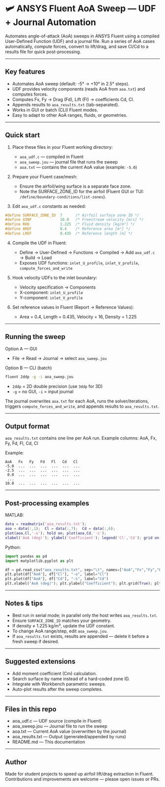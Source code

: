 # 🛩️ ANSYS Fluent AoA Sweep — UDF + Journal Automation

Automates angle-of-attack (AoA) sweeps in ANSYS Fluent using a compiled User-Defined Function (UDF) and a journal file. Run a series of AoA cases automatically, compute forces, convert to lift/drag, and save Cl/Cd to a results file for quick post-processing.

---

## Key features
- Automates AoA sweep (default: -5° → +10° in 2.5° steps).
- UDF provides velocity components (reads AoA from `aoa.txt`) and computes forces.
- Computes Fx, Fy → Drag (Fd), Lift (Fl) → coefficients Cd, Cl.
- Appends results to `aoa_results.txt` (tab-separated).
- Works in GUI or batch (CLI) Fluent modes.
- Easy to adapt to other AoA ranges, fluids, or geometries.

---

## Quick start

1. Place these files in your Fluent working directory:
   - `aoa_udf.c` — compiled in Fluent
   - `aoa_sweep.jou` — journal file that runs the sweep
   - `aoa.txt` — contains the current AoA value (example: `-5.0`)

2. Prepare your Fluent case/mesh:
   - Ensure the airfoil/wing surface is a separate face zone.
   - Note the SURFACE_ZONE_ID for the airfoil (Fluent GUI or TUI: `/define/boundary-conditions/list-zones`).

3. Edit `aoa_udf.c` constants as needed:
```c
#define SURFACE_ZONE_ID  7      /* Airfoil surface zone ID */
#define UINF             16.0   /* Freestream velocity [m/s] */
#define RHO              1.225  /* Fluid density [kg/m³] */
#define AREF             0.4    /* Reference area [m²] */
#define LREF             0.435  /* Reference length [m] */
```

4. Compile the UDF in Fluent:
   - Define → User-Defined → Functions → Compiled → Add `aoa_udf.c` → Build → Load
   - Exposes UDF functions: `inlet_U_profile`, `inlet_V_profile`, `compute_forces_and_write`

5. Hook velocity UDFs to the inlet boundary:
   - Velocity specification → Components
   - X-component: `inlet_U_profile`
   - Y-component: `inlet_V_profile`

6. Set reference values in Fluent (Report → Reference Values):
   - Area = 0.4, Length = 0.435, Velocity = 16, Density = 1.225

---

## Running the sweep

Option A — GUI
- File → Read → Journal → select `aoa_sweep.jou`

Option B — CLI (batch)
```bash
fluent 2ddp -g -i aoa_sweep.jou
```
- `2ddp` = 2D double precision (use `3ddp` for 3D)
- `-g` = no GUI, `-i` = input journal

The journal overwrites `aoa.txt` for each AoA, runs the solver/iterations, triggers `compute_forces_and_write`, and appends results to `aoa_results.txt`.

---

## Output format

`aoa_results.txt` contains one line per AoA run. Example columns:
AoA, Fx, Fy, Fd, Fl, Cd, Cl

Example:
```
AoA   Fx   Fy   Fd   Fl   Cd   Cl
-5.0  ...  ...  ...  ...  ...  ...
-2.5  ...  ...  ...  ...  ...  ...
 0.0  ...  ...  ...  ...  ...  ...
 ...
10.0  ...  ...  ...  ...  ...  ...
```

---

## Post-processing examples

MATLAB:
```matlab
data = readmatrix('aoa_results.txt');
aoa = data(:,1);  Cl = data(:,7);  Cd = data(:,6);
plot(aoa,Cl,'-o'); hold on; plot(aoa,Cd,'-s');
xlabel('AoA (deg)'); ylabel('Coefficient'); legend('Cl','Cd'); grid on;
```

Python:
```python
import pandas as pd
import matplotlib.pyplot as plt

df = pd.read_csv("aoa_results.txt", sep="\t", names=["AoA","Fx","Fy","Fd","Fl","Cd","Cl"])
plt.plot(df["AoA"], df["Cl"], "-o", label="Cl")
plt.plot(df["AoA"], df["Cd"], "-s", label="Cd")
plt.xlabel("AoA (deg)"); plt.ylabel("Coefficient"); plt.grid(True); plt.legend(); plt.show()
```

---

## Notes & tips
- Best run in serial mode; in parallel only the host writes `aoa_results.txt`.
- Ensure `SURFACE_ZONE_ID` matches your geometry.
- If density ≠ 1.225 kg/m³, update the UDF constant.
- To change AoA range/step, edit `aoa_sweep.jou`.
- If `aoa_results.txt` exists, results are appended — delete it before a fresh sweep if desired.

---

## Suggested extensions
- Add moment coefficient (Cm) calculation.
- Search surface by name instead of a hard-coded zone ID.
- Integrate with Workbench parametric sweeps.
- Auto-plot results after the sweep completes.

---

## Files in this repo
- aoa_udf.c          — UDF source (compile in Fluent)
- aoa_sweep.jou      — Journal file to run the sweep
- aoa.txt            — Current AoA value (overwritten by the journal)
- aoa_results.txt    — Output (generated/appended by runs)
- README.md          — This documentation

---

## Author
Made for student projects to speed up airfoil lift/drag extraction in Fluent. Contributions and improvements are welcome — please open issues or PRs.